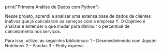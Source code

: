 print("Primeira Análise de Dados com Python")

Nesse projeto, aprendi a analisar uma extensa base de dados de clientes inativos que já cancelaram os serviços com a empresa Y.
O Objetivo é analisar e entender o que mudar para diminuir o percentual de cancelamento nos serviços.

Para isso, utilizei as seguintes bibliotecas: 
1 - Desenvolvimento com Jupyter Notebook
2 - Pandas
3 - Plotly.express
